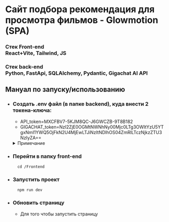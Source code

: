 # Сайт подбора рекомендация для просмотра фильмов - Glowmotion (SPA)
### <summary><b>Стек Front-end</b></summary>React+Vite, Tailwind, JS
### <summary><b>Стек back-end</b></summary>Python, FastApi, SQLAlchemy, Pydantic, Gigachat AI API

## Мануал по запуску/использованию
- ### Создать .env файл (в папке backend), куда внести 2 токена-ключа:
   - API_token=MXCFBV7-5KJM8QC-J6GWCZB-9T8B182
   - GIGACHAT_token=NzI2ZjE0OGMtNWNhNy00Mjc0LTg3OWItYzU5YTgxNmI1YWQ5OjFkN2U4MjEwLTJiNzItNDlhOS04ZmRlLTczNjkzZTU3NzIyZA==
    <details>
    <summary>Примечание</summary>
        Кому нужен ключ от Гигачата, сегодня ваш день
    </details>
- ### Перейти в папку front-end
        cd /Frontend
- ### Запустить проект
        npm run dev
- ### Обновить страницу
    - Для того чтобы запустить страницу

